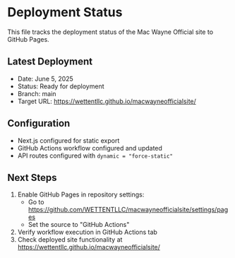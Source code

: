 # Deployment Status

This file tracks the deployment status of the Mac Wayne Official site to GitHub Pages.

## Latest Deployment
- Date: June 5, 2025
- Status: Ready for deployment
- Branch: main
- Target URL: https://wettentllc.github.io/macwayneofficialsite/

## Configuration
- Next.js configured for static export
- GitHub Actions workflow configured and updated
- API routes configured with `dynamic = "force-static"`

## Next Steps
1. Enable GitHub Pages in repository settings:
   - Go to https://github.com/WETTENTLLC/macwayneofficialsite/settings/pages
   - Set the source to "GitHub Actions" 
2. Verify workflow execution in GitHub Actions tab
3. Check deployed site functionality at https://wettentllc.github.io/macwayneofficialsite/
